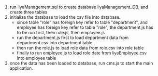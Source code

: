 1. run liyaManagement.sql to create database liyaManagement_DB, and create three tables
2. initialize the database to load the csv file into database.
    *  since table "role" has foreign key refer to table "department", and employee has foreign key refer to table "role", the department.js has to be run first, then role.js, then employee.js 
    *  run the department.js first to load department data from department.csv into department table.
    *  then run the role.js to load role data from role.csv into role table
    *  finally to run employee.js to load role date from liyaEmployee.csv into employee table
3. once the data has been loaded to database, run cms.js to start the main application.
